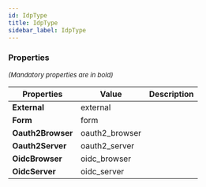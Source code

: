 ```yaml
---
id: IdpType
title: IdpType
sidebar_label: IdpType
---
```




### Properties

<font size="2"><i>(Mandatory properties are in bold)</i></font>

| Properties | Value | Description |
| --------- | ---- | ----------- |
| **External** | external |  |
| **Form** | form |  |
| **Oauth2Browser** | oauth2_browser |  |
| **Oauth2Server** | oauth2_server |  |
| **OidcBrowser** | oidc_browser |  |
| **OidcServer** | oidc_server |  |

